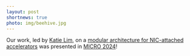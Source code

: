 ```yaml
---
layout: post
shortnews: true
photo: img/beehive.jpg
---
```


Our work, led by [Katie
Lim](https://homes.cs.washington.edu/~katielim/), on a [modular
architecture for NIC-attached accelerators](https://arxiv.org/pdf/2403.14770) was presented in [MICRO
2024](https://microarch.org/micro57/)!
